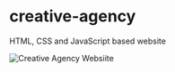 # creative-agency
HTML, CSS and JavaScript based website


![Creative Agency Websiite](/img/screenshot.png 'Creative Agency')
